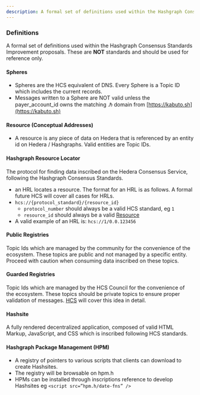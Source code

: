 ```yaml
---
description: A formal set of definitions used within the Hashgraph Consensus Standards Improvement proposals. These are NOT standards and should be used for reference only.
---
```


### Definitions

A formal set of definitions used within the Hashgraph Consensus Standards Improvement proposals. These are **NOT** standards and should be used for reference only.

#### Spheres
 - Spheres are the HCS equivalent of DNS. Every Sphere is a Topic ID which includes the current records.
 - Messages written to a Sphere are NOT valid unless the payer_account_id owns the matching .ℏ domain from [https://kabuto.sh](https://kabuto.sh)

#### Resource (Conceptual Addresses)
 - A resource is any piece of data on Hedera that is referenced by an entity id on Hedera / Hashgraphs. Valid entities are Topic IDs.

#### Hashgraph Resource Locator
 The protocol for finding data inscribed on the Hedera Consensus Service, following the Hashgraph Consensus Standards.
 
 - an HRL locates a resource. The format for an HRL is as follows. A formal future HCS will cover all cases for HRLs.
 - `hcs://{protocol_standard}/{resource_id}`
   - `protocol_number` should always be a valid HCS standard, eg `1`
   - `resource_id` should always be a valid [Resource](#resource-conceptual-addresses)
 - A valid example of an HRL is: `hcs://1/0.0.123456`

#### Public Registries
Topic Ids which are managed by the community for the convenience of the ecosystem. These topics are public and not managed by a specific entity. Proceed with caution when consuming data inscribed on these topics.

#### Guarded Registries
Topic Ids which are managed by the HCS Council for the convenience of the ecosystem. These topics should be private topics to ensure proper validation of messages. [HCS](hcs-2.md) will cover this idea in detail.

#### Hashsite
A fully rendered decentralized application, composed of valid HTML Markup, JavaScript, and CSS which is inscribed following HCS standards.

#### Hashgraph Package Management (HPM)
   - A registry of pointers to various scripts that clients can download to create Hashsites.
   - The registry will be browsable on hpm.h
   - HPMs can be installed through inscriptions reference to develop Hashsites eg ```<script src=”hpm.h/date-fns” />```
